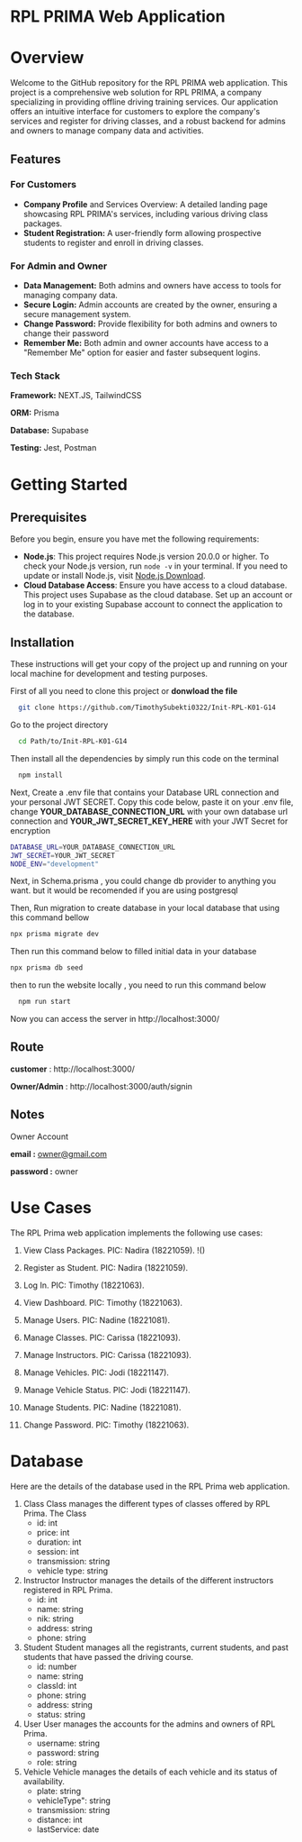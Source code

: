 # RPL PRIMA Web Application

# Overview

Welcome to the GitHub repository for the RPL PRIMA web application. This project is a comprehensive web solution for RPL PRIMA, a company specializing in providing offline driving training services. Our application offers an intuitive interface for customers to explore the company's services and register for driving classes, and a robust backend for admins and owners to manage company data and activities.

## Features

### For Customers

- **Company Profile** and Services Overview: A detailed landing page showcasing RPL PRIMA's services, including various driving class packages.
- **Student Registration:** A user-friendly form allowing prospective students to register and enroll in driving classes.

### For Admin and Owner

- **Data Management:** Both admins and owners have access to tools for managing company data.
- **Secure Login:** Admin accounts are created by the owner, ensuring a secure management system.
- **Change Password:** Provide flexibility for both admins and owners to change their password
- **Remember Me:** Both admin and owner accounts have access to a "Remember Me" option for easier and faster subsequent logins.

### Tech Stack

**Framework:** NEXT.JS, TailwindCSS

**ORM:** Prisma

**Database:** Supabase

**Testing:** Jest, Postman

# Getting Started

## Prerequisites

Before you begin, ensure you have met the following requirements:

- **Node.js**: This project requires Node.js version 20.0.0 or higher. To check your Node.js version, run `node -v` in your terminal. If you need to update or install Node.js, visit [Node.js Download](https://nodejs.org/en/download/).
- **Cloud Database Access**: Ensure you have access to a cloud database. This project uses Supabase as the cloud database. Set up an account or log in to your existing Supabase account to connect the application to the database.

## Installation

These instructions will get your copy of the project up and running on your local machine for development and testing purposes.

First of all you need to clone this project or **donwload the file**

```bash
  git clone https://github.com/TimothySubekti0322/Init-RPL-K01-G14
```

Go to the project directory

```bash
  cd Path/to/Init-RPL-K01-G14
```

Then install all the dependencies by simply run this code on the terminal

```bash
  npm install
```

Next, Create a .env file that contains your Database URL connection and your personal JWT SECRET. Copy this code below, paste it on your .env file, change **YOUR_DATABASE_CONNECTION_URL** with your own database url connection and **YOUR_JWT_SECRET_KEY_HERE** with your JWT Secret for encryption

```bash
DATABASE_URL=YOUR_DATABASE_CONNECTION_URL
JWT_SECRET=YOUR_JWT_SECRET
NODE_ENV="development"
```

Next, in Schema.prisma , you could change db provider to anything you want. but it would be recomended if you are using postgresql

Then, Run migration to create database in your local database that using this command bellow

```bash
npx prisma migrate dev
```

Then run this command below to filled initial data in your database

```bash
npx prisma db seed
```

then to run the website locally , you need to run this command below

```bash
  npm run start
```

Now you can access the server in http://localhost:3000/

## Route

**customer** : http://localhost:3000/

**Owner/Admin** : http://localhost:3000/auth/signin

## Notes

Owner Account

**email :** owner@gmail.com

**password :** owner




# Use Cases
The RPL Prima web application implements the following use cases:
1. View Class Packages. PIC: Nadira (18221059).
  !()

2. Register as Student. PIC: Nadira (18221059).
3. Log In. PIC: Timothy (18221063).
4. View Dashboard. PIC: Timothy (18221063).
5. Manage Users. PIC: Nadine (18221081).
6. Manage Classes. PIC: Carissa (18221093).
7. Manage Instructors. PIC: Carissa (18221093).
8. Manage Vehicles. PIC: Jodi (18221147).
9. Manage Vehicle Status. PIC: Jodi (18221147).
10. Manage Students. PIC: Nadine (18221081).
11. Change Password. PIC: Timothy (18221063).


# Database
Here are the details of the database used in the RPL Prima web application.
1. Class
   Class manages the different types of classes offered by RPL Prima. The Class
   - id: int
   - price: int
   - duration: int
   - session: int
   - transmission: string
   - vehicle type: string
2. Instructor
   Instructor manages the details of the different instructors registered in RPL Prima.
   - id: int
   - name: string
   - nik: string
   - address: string
   - phone: string
3. Student
   Student manages all the registrants, current students, and past students that have passed the driving course.
   - id: number
   - name: string
   - classId: int
   - phone: string
   - address: string
   - status: string
4. User
    User manages the accounts for the admins and owners of RPL Prima.
   - username: string
   - password: string
   - role: string
5. Vehicle
    Vehicle manages the details of each vehicle and its status of availability.
    - plate: string
    - vehicleType": string
    - transmission: string
    - distance: int
    - lastService: date

